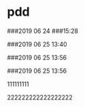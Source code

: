 # pdd
###2019 06 24
###15:28








###2019 06 25 13:40


###2019 06 25 13:56


###2019 06 25 13:56

111111111


222222222222222222
